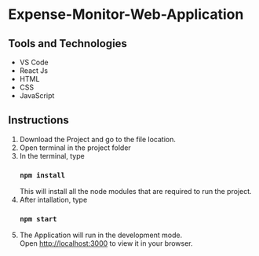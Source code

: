 # Expense-Monitor-Web-Application

## Tools and Technologies

<ul>
  <li>VS Code</li>
  <li>React Js</li>
  <li>HTML</li>
  <li>CSS</li>
  <li>JavaScript</li>
</ul>

## Instructions

1.  Download the Project and go to the file location.
2.  Open terminal in the project folder
3.  In the terminal, type
      ### `npm install`
     This will install all the node modules that are required to run the project.
4.  After intallation, type
      ### `npm start` 
5.  The Application will run in the development mode.\
      Open [http://localhost:3000](http://localhost:3000) to view it in your browser.
